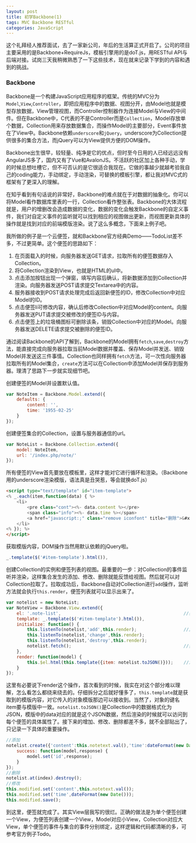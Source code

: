 ```yaml
---
layout: post
title: 初学Backbone(1)
tags: MVC Backbone RESTful
categories: JavaScript
---
```


这个礼拜经人推荐面试，去了一家新公司，年后的生活算正式开启了。公司的项目主要采用的是Backbone+RequireJs，模板引擎用的是doT.js，用RESTful API与后端对接。试岗三天我稍微熟悉了一下这些技术，现在就来记录下学到的内容和遇到的挑战。

### Backbone

Backbone是一个构建JavaScript应用程序的框架。传统的MVC分为`Model`,`View`,`Controller`，即把应用程序中的数据、视图分开，由Model也就是模型存放数据，View管理视图，而Controller控制器作为连接Model与View的中间件。但在Backbone中，C代表的不是Controller而是`Collection`，Model存放单个数据，Collection用来存放数据集合，而操作Model的主要部分，Event事件放在了View中。Backbone依赖`underscore`和`jQuery`，underscore为Collection提供很多的集合方法，而jQuery可以为View提供方便的DOM操作。

Backbone出生很早，较轻量、纯净是它的优点，但时至今日用的人已经远远没有AngularJS多了，国内又有了Vue和AvalonJS。不活跃的社区加上各种手动，学的时候总想吐槽它，但不可否认的是它很适合我现在。它做的事越少就越考验我自己的coding能力，手动绑定，手动渲染，可替换的模板引擎，都让我对MVC式的框架有了更深入的理解。

在知乎看到有句话说的非常好，Backbone的难点就在于对数据的抽象化。你可以将Model看作数据库里表的一行，Collection看作整张表。Backbone的大体流程就是，用户的增删改会造成数据的变化，数据的变化会触发Backbone的自定义事件，我们对自定义事件的监听就可以找到相应的视图做出更新，而视图更新具体的操作就是找到对应的前端模版渲染。说了这么多概念，下面来上例子吧。

我所做的例子是一个云便签，就和Backbone官方经典Demo——TodoList差不多，不过更简单。这个便签的思路如下：

1. 在页面载入的时候，向服务器发送GET请求，拉取所有的便签数据存入Collection。
2. 将Collection渲染到View，也就是HTML的ul中。
3. 点击添加按钮出现一个弹窗，填写内容后确认，将新数据添加到Collection并渲染。向服务器发送POST请求提交Textarea中的内容。
4. 服务器接收到POST请求处理完成后返回新便签的ID，修改Collection中对应Model的ID。
5. 点击便签li可修改内容，确认后修改Collection中对应Model的content。向服务器发送PUT请求提交被修改的便签ID与内容。
6. 点击便签上的垃圾桶图标可删除该条，销毁Collection中对应的Model。向服务器发送DELETE请求提交被删除的便签ID。

通过阅读Backbone的API了解到，Backbone的Model拥有`fetch`,`save`,`destroy`方法，能直接完成向服务器拉取当前Model数据并覆盖、保存Model并发送、销毁Model并发送这三件事情。Collection也同样拥有`fetch`方法，可一次性向服务器拉取所有的Model集合，`create`方法可以在Collection中添加Model并保存到服务器。理清了思路下一步就实现细节吧。

创建便签的Model并设置默认值。

```javascript
var NoteItem = Backbone.Model.extend({
    defaults: {
        content: '',
        time: '1955-02-25'
    }
});
```

创建便签集合的Collection，设置与服务器通信的url。

```javascript
var NoteList = Backbone.Collection.extend({
    model: NoteItem,
    url: '/index.php/note/'
});
```

所有便签的View首先要放在模板里，这样才能对它进行循环和渲染。（Backbone用的underscore渲染模版，语法真是丑哭惹，等会就换doT.js）

```html
<script type="text/template" id="item-template">
<% _.each(item,function(data) { %>
    <li>
        <pre class="cont"><%- data.content %></pre>
        <span class="info"><%- data.time %></span>
        <a href="javascript:;" class="remove iconfont" title="删除">&#xe6b4;</a>
    </li>
<% }); %>
</script>
```

获取模版内容，DOM操作当然用默认依赖的jQuery啦。

```javascript
_.template($('#item-template').html()),
```

创建Collection的实例和便签列表的视图。最重要的一步：对Collection的事件监听并渲染，这样集合发生的添加、修改、删除就能反馈给视图。然后就可以对Collection拉取了。拉取成功后，Backbone自动对Collection进行`add`操作，监听方法就会执行`this.render`，便签列表就可以显示出来了。

```javascript
var notelist = new NoteList;
var NoteView = Backbone.View.extend({
    el: '.note-list',                                               //获取ul元素
    template: _.template($('#item-template').html()),
    initialize: function() {
        this.listenTo(notelist,'add',this.render);                  //监听集合实例的自定义事件
        this.listenTo(notelist,'change',this.render);
        this.listenTo(notelist,'destroy',this.render);
        notelist.fetch();                                           //拉取
    },
    render: function(model) {
        this.$el.html(this.template({item: notelist.toJSON()}));    //渲染模版并插入ul
    }
});
```

这里有必要说下render这个操作，首次看到的时候，我实在对这个部分难以理解，怎么看怎么都绕来绕去的。仔细拆分之后就好懂多了，`this.template`就是获取到的模版内容，对它传入的对象模版那边可以接收到。当然了，对象的键名item要与模版中一致。`notelist.toJSON()`是Collection中的数据格式化为JSON，模版中的data对应的就是这个JSON数据，然后渲染的时候就可以访问到每个便签的具体属性了。接下来的增加、修改、删除都差不多，就不全部贴出了，只记录一下具体的重要操作。

```javascript
//添加
notelist.create({'content':this.notetext.val(),'time':dateFormat(new Date())},{
    success: function(model,response) {
        model.set('id',response);
    }
});
//删除
notelist.at(index).destroy();
//修改
this.modified.set('content',this.notetext.val());
this.modified.set('time',dateFormat(new Date()));
this.modified.save();
```

到这里，便签就完成了。其实View层我写的很烂。正确的做法是为单个便签创建一个View，为便签列表创建一个View，Model对应小View，Collection对应大View，单个便签的事件与集合的事件分别绑定，这样逻辑和代码都清晰的多，可参考官方例子Todo。
